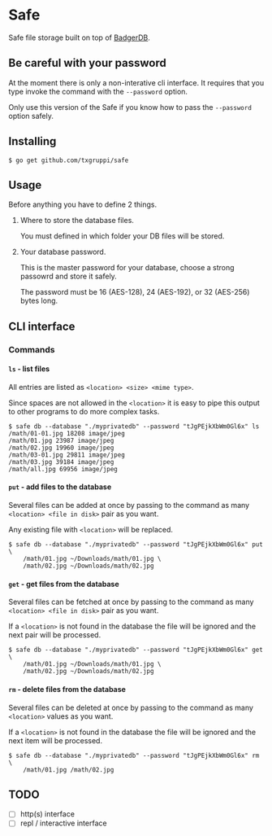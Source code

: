 # Safe

Safe file storage built on top of [BadgerDB](https://github.com/dgraph-io/badger).

## Be careful with your password

At the moment there is only a non-interative cli interface.
It requires that you type invoke the command with the `--password` option.

Only use this version of the Safe if you know how to pass the `--password` option safely.

## Installing

```
$ go get github.com/txgruppi/safe
```

## Usage

Before anything you have to define 2 things.

1. Where to store the database files.
    
    You must defined in which folder your DB files will be stored.

2. Your database password.
    
    This is the master password for your database, choose a strong passowrd and store it safely.
    
    The password must be 16 (AES-128), 24 (AES-192), or 32 (AES-256) bytes long.

## CLI interface

### Commands

#### `ls` - list files

All entries are listed as `<location> <size> <mime type>`.

Since spaces are not allowed in the `<location>` it is easy to pipe this output to other programs to do more complex tasks.

```
$ safe db --database "./myprivatedb" --password "tJgPEjkXbWm0Gl6x" ls
/math/01-01.jpg 18208 image/jpeg
/math/01.jpg 23987 image/jpeg
/math/02.jpg 19960 image/jpeg
/math/03-01.jpg 29811 image/jpeg
/math/03.jpg 39184 image/jpeg
/math/all.jpg 69956 image/jpeg
```

#### `put` - add files to the database

Several files can be added at once by passing to the command as many `<location> <file in disk>` pair as you want.

Any existing file with `<location>` will be replaced.

```
$ safe db --database "./myprivatedb" --password "tJgPEjkXbWm0Gl6x" put \
    /math/01.jpg ~/Downloads/math/01.jpg \
    /math/02.jpg ~/Downloads/math/02.jpg
```

#### `get` - get files from the database

Several files can be fetched at once by passing to the command as many `<location> <file in disk>` pair as you want.

If a `<location>` is not found in the database the file will be ignored and the next pair will be processed.

```
$ safe db --database "./myprivatedb" --password "tJgPEjkXbWm0Gl6x" get \
    /math/01.jpg ~/Downloads/math/01.jpg \
    /math/02.jpg ~/Downloads/math/02.jpg
```

#### `rm` - delete files from the database

Several files can be deleted at once by passing to the command as many `<location>` values as you want.

If a `<location>` is not found in the database the file will be ignored and the next item will be processed.

```
$ safe db --database "./myprivatedb" --password "tJgPEjkXbWm0Gl6x" rm \
    /math/01.jpg /math/02.jpg 
```

## TODO

- [ ] http(s) interface
- [ ] repl / interactive interface